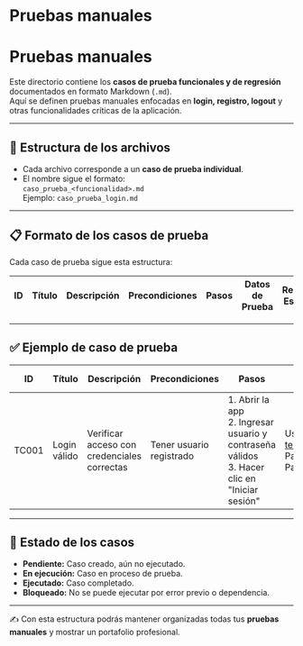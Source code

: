 # Pruebas manuales
# Pruebas manuales

Este directorio contiene los **casos de prueba funcionales y de regresión** documentados en formato Markdown (`.md`).  
Aquí se definen pruebas manuales enfocadas en **login, registro, logout** y otras funcionalidades críticas de la aplicación.

---

## 📂 Estructura de los archivos
- Cada archivo corresponde a un **caso de prueba individual**.
- El nombre sigue el formato:  
  `caso_prueba_<funcionalidad>.md`  
  Ejemplo: `caso_prueba_login.md`

---

## 📋 Formato de los casos de prueba

Cada caso de prueba sigue esta estructura:

| ID | Título | Descripción | Precondiciones | Pasos | Datos de Prueba | Resultado Esperado | Estado |
|----|--------|-------------|----------------|-------|-----------------|--------------------|--------|

---

## ✅ Ejemplo de caso de prueba

| ID     | Título                  | Descripción                                | Precondiciones             | Pasos                                                                 | Datos de Prueba           | Resultado Esperado                           | Estado   |
|--------|-------------------------|--------------------------------------------|----------------------------|----------------------------------------------------------------------|---------------------------|-----------------------------------------------|----------|
| TC001  | Login válido            | Verificar acceso con credenciales correctas | Tener usuario registrado   | 1. Abrir la app <br> 2. Ingresar usuario y contraseña válidos <br> 3. Hacer clic en "Iniciar sesión" | Usuario: test@test.com <br> Password: Pass123 | El sistema permite el acceso y muestra el panel principal | Pendiente |

---

## 📌 Estado de los casos
- **Pendiente:** Caso creado, aún no ejecutado.  
- **En ejecución:** Caso en proceso de prueba.  
- **Ejecutado:** Caso completado.  
- **Bloqueado:** No se puede ejecutar por error previo o dependencia.  

---

✍️ Con esta estructura podrás mantener organizadas todas tus **pruebas manuales** y mostrar un portafolio profesional.
